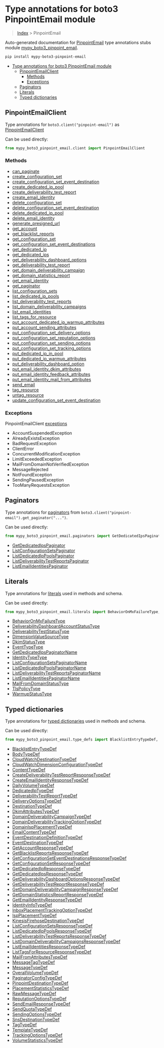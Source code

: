 # Type annotations for boto3 PinpointEmail module

> [Index](..) > PinpointEmail

Auto-generated documentation for
[PinpointEmail](https://boto3.amazonaws.com/v1/documentation/api/1.17.75/reference/services/pinpoint-email.html#PinpointEmail)
type annotations stubs module
[mypy_boto3_pinpoint_email](https://pypi.org/project/mypy-boto3-pinpoint-email/).

```bash
pip install mypy-boto3-pinpoint-email
```

- [Type annotations for boto3 PinpointEmail module](#type-annotations-for-boto3-pinpointemail-module)
  - [PinpointEmailClient](#pinpointemailclient)
    - [Methods](#methods)
    - [Exceptions](#exceptions)
  - [Paginators](#paginators)
  - [Literals](#literals)
  - [Typed dictionaries](#typed-dictionaries)

## PinpointEmailClient

Type annotations for `boto3.client("pinpoint-email")` as
[PinpointEmailClient](./client.md)

Can be used directly:

```python
from mypy_boto3_pinpoint_email.client import PinpointEmailClient
```

### Methods

- [can_paginate](./client.md#can_paginate)
- [create_configuration_set](./client.md#create_configuration_set)
- [create_configuration_set_event_destination](./client.md#create_configuration_set_event_destination)
- [create_dedicated_ip_pool](./client.md#create_dedicated_ip_pool)
- [create_deliverability_test_report](./client.md#create_deliverability_test_report)
- [create_email_identity](./client.md#create_email_identity)
- [delete_configuration_set](./client.md#delete_configuration_set)
- [delete_configuration_set_event_destination](./client.md#delete_configuration_set_event_destination)
- [delete_dedicated_ip_pool](./client.md#delete_dedicated_ip_pool)
- [delete_email_identity](./client.md#delete_email_identity)
- [generate_presigned_url](./client.md#generate_presigned_url)
- [get_account](./client.md#get_account)
- [get_blacklist_reports](./client.md#get_blacklist_reports)
- [get_configuration_set](./client.md#get_configuration_set)
- [get_configuration_set_event_destinations](./client.md#get_configuration_set_event_destinations)
- [get_dedicated_ip](./client.md#get_dedicated_ip)
- [get_dedicated_ips](./client.md#get_dedicated_ips)
- [get_deliverability_dashboard_options](./client.md#get_deliverability_dashboard_options)
- [get_deliverability_test_report](./client.md#get_deliverability_test_report)
- [get_domain_deliverability_campaign](./client.md#get_domain_deliverability_campaign)
- [get_domain_statistics_report](./client.md#get_domain_statistics_report)
- [get_email_identity](./client.md#get_email_identity)
- [get_paginator](./client.md#get_paginator)
- [list_configuration_sets](./client.md#list_configuration_sets)
- [list_dedicated_ip_pools](./client.md#list_dedicated_ip_pools)
- [list_deliverability_test_reports](./client.md#list_deliverability_test_reports)
- [list_domain_deliverability_campaigns](./client.md#list_domain_deliverability_campaigns)
- [list_email_identities](./client.md#list_email_identities)
- [list_tags_for_resource](./client.md#list_tags_for_resource)
- [put_account_dedicated_ip_warmup_attributes](./client.md#put_account_dedicated_ip_warmup_attributes)
- [put_account_sending_attributes](./client.md#put_account_sending_attributes)
- [put_configuration_set_delivery_options](./client.md#put_configuration_set_delivery_options)
- [put_configuration_set_reputation_options](./client.md#put_configuration_set_reputation_options)
- [put_configuration_set_sending_options](./client.md#put_configuration_set_sending_options)
- [put_configuration_set_tracking_options](./client.md#put_configuration_set_tracking_options)
- [put_dedicated_ip_in_pool](./client.md#put_dedicated_ip_in_pool)
- [put_dedicated_ip_warmup_attributes](./client.md#put_dedicated_ip_warmup_attributes)
- [put_deliverability_dashboard_option](./client.md#put_deliverability_dashboard_option)
- [put_email_identity_dkim_attributes](./client.md#put_email_identity_dkim_attributes)
- [put_email_identity_feedback_attributes](./client.md#put_email_identity_feedback_attributes)
- [put_email_identity_mail_from_attributes](./client.md#put_email_identity_mail_from_attributes)
- [send_email](./client.md#send_email)
- [tag_resource](./client.md#tag_resource)
- [untag_resource](./client.md#untag_resource)
- [update_configuration_set_event_destination](./client.md#update_configuration_set_event_destination)

### Exceptions

PinpointEmailClient [exceptions](./client.md#exceptions)

- AccountSuspendedException
- AlreadyExistsException
- BadRequestException
- ClientError
- ConcurrentModificationException
- LimitExceededException
- MailFromDomainNotVerifiedException
- MessageRejected
- NotFoundException
- SendingPausedException
- TooManyRequestsException

## Paginators

Type annotations for [paginators](./paginators.md) from
`boto3.client("pinpoint-email").get_paginator("...")`.

Can be used directly:

```python
from mypy_boto3_pinpoint_email.paginators import GetDedicatedIpsPaginator, ...
```

- [GetDedicatedIpsPaginator](./paginators.md#getdedicatedipspaginator)
- [ListConfigurationSetsPaginator](./paginators.md#listconfigurationsetspaginator)
- [ListDedicatedIpPoolsPaginator](./paginators.md#listdedicatedippoolspaginator)
- [ListDeliverabilityTestReportsPaginator](./paginators.md#listdeliverabilitytestreportspaginator)
- [ListEmailIdentitiesPaginator](./paginators.md#listemailidentitiespaginator)

## Literals

Type annotations for [literals](./literals.md) used in methods and schema.

Can be used directly:

```python
from mypy_boto3_pinpoint_email.literals import BehaviorOnMxFailureType, ...
```

- [BehaviorOnMxFailureType](./literals.md#behavioronmxfailuretype)
- [DeliverabilityDashboardAccountStatusType](./literals.md#deliverabilitydashboardaccountstatustype)
- [DeliverabilityTestStatusType](./literals.md#deliverabilityteststatustype)
- [DimensionValueSourceType](./literals.md#dimensionvaluesourcetype)
- [DkimStatusType](./literals.md#dkimstatustype)
- [EventTypeType](./literals.md#eventtypetype)
- [GetDedicatedIpsPaginatorName](./literals.md#getdedicatedipspaginatorname)
- [IdentityTypeType](./literals.md#identitytypetype)
- [ListConfigurationSetsPaginatorName](./literals.md#listconfigurationsetspaginatorname)
- [ListDedicatedIpPoolsPaginatorName](./literals.md#listdedicatedippoolspaginatorname)
- [ListDeliverabilityTestReportsPaginatorName](./literals.md#listdeliverabilitytestreportspaginatorname)
- [ListEmailIdentitiesPaginatorName](./literals.md#listemailidentitiespaginatorname)
- [MailFromDomainStatusType](./literals.md#mailfromdomainstatustype)
- [TlsPolicyType](./literals.md#tlspolicytype)
- [WarmupStatusType](./literals.md#warmupstatustype)

## Typed dictionaries

Type annotations for [typed dictionaries](./type_defs.md) used in methods and
schema.

Can be used directly:

```python
from mypy_boto3_pinpoint_email.type_defs import BlacklistEntryTypeDef, ...
```

- [BlacklistEntryTypeDef](./type_defs.md#blacklistentrytypedef)
- [BodyTypeDef](./type_defs.md#bodytypedef)
- [CloudWatchDestinationTypeDef](./type_defs.md#cloudwatchdestinationtypedef)
- [CloudWatchDimensionConfigurationTypeDef](./type_defs.md#cloudwatchdimensionconfigurationtypedef)
- [ContentTypeDef](./type_defs.md#contenttypedef)
- [CreateDeliverabilityTestReportResponseTypeDef](./type_defs.md#createdeliverabilitytestreportresponsetypedef)
- [CreateEmailIdentityResponseTypeDef](./type_defs.md#createemailidentityresponsetypedef)
- [DailyVolumeTypeDef](./type_defs.md#dailyvolumetypedef)
- [DedicatedIpTypeDef](./type_defs.md#dedicatediptypedef)
- [DeliverabilityTestReportTypeDef](./type_defs.md#deliverabilitytestreporttypedef)
- [DeliveryOptionsTypeDef](./type_defs.md#deliveryoptionstypedef)
- [DestinationTypeDef](./type_defs.md#destinationtypedef)
- [DkimAttributesTypeDef](./type_defs.md#dkimattributestypedef)
- [DomainDeliverabilityCampaignTypeDef](./type_defs.md#domaindeliverabilitycampaigntypedef)
- [DomainDeliverabilityTrackingOptionTypeDef](./type_defs.md#domaindeliverabilitytrackingoptiontypedef)
- [DomainIspPlacementTypeDef](./type_defs.md#domainispplacementtypedef)
- [EmailContentTypeDef](./type_defs.md#emailcontenttypedef)
- [EventDestinationDefinitionTypeDef](./type_defs.md#eventdestinationdefinitiontypedef)
- [EventDestinationTypeDef](./type_defs.md#eventdestinationtypedef)
- [GetAccountResponseTypeDef](./type_defs.md#getaccountresponsetypedef)
- [GetBlacklistReportsResponseTypeDef](./type_defs.md#getblacklistreportsresponsetypedef)
- [GetConfigurationSetEventDestinationsResponseTypeDef](./type_defs.md#getconfigurationseteventdestinationsresponsetypedef)
- [GetConfigurationSetResponseTypeDef](./type_defs.md#getconfigurationsetresponsetypedef)
- [GetDedicatedIpResponseTypeDef](./type_defs.md#getdedicatedipresponsetypedef)
- [GetDedicatedIpsResponseTypeDef](./type_defs.md#getdedicatedipsresponsetypedef)
- [GetDeliverabilityDashboardOptionsResponseTypeDef](./type_defs.md#getdeliverabilitydashboardoptionsresponsetypedef)
- [GetDeliverabilityTestReportResponseTypeDef](./type_defs.md#getdeliverabilitytestreportresponsetypedef)
- [GetDomainDeliverabilityCampaignResponseTypeDef](./type_defs.md#getdomaindeliverabilitycampaignresponsetypedef)
- [GetDomainStatisticsReportResponseTypeDef](./type_defs.md#getdomainstatisticsreportresponsetypedef)
- [GetEmailIdentityResponseTypeDef](./type_defs.md#getemailidentityresponsetypedef)
- [IdentityInfoTypeDef](./type_defs.md#identityinfotypedef)
- [InboxPlacementTrackingOptionTypeDef](./type_defs.md#inboxplacementtrackingoptiontypedef)
- [IspPlacementTypeDef](./type_defs.md#ispplacementtypedef)
- [KinesisFirehoseDestinationTypeDef](./type_defs.md#kinesisfirehosedestinationtypedef)
- [ListConfigurationSetsResponseTypeDef](./type_defs.md#listconfigurationsetsresponsetypedef)
- [ListDedicatedIpPoolsResponseTypeDef](./type_defs.md#listdedicatedippoolsresponsetypedef)
- [ListDeliverabilityTestReportsResponseTypeDef](./type_defs.md#listdeliverabilitytestreportsresponsetypedef)
- [ListDomainDeliverabilityCampaignsResponseTypeDef](./type_defs.md#listdomaindeliverabilitycampaignsresponsetypedef)
- [ListEmailIdentitiesResponseTypeDef](./type_defs.md#listemailidentitiesresponsetypedef)
- [ListTagsForResourceResponseTypeDef](./type_defs.md#listtagsforresourceresponsetypedef)
- [MailFromAttributesTypeDef](./type_defs.md#mailfromattributestypedef)
- [MessageTagTypeDef](./type_defs.md#messagetagtypedef)
- [MessageTypeDef](./type_defs.md#messagetypedef)
- [OverallVolumeTypeDef](./type_defs.md#overallvolumetypedef)
- [PaginatorConfigTypeDef](./type_defs.md#paginatorconfigtypedef)
- [PinpointDestinationTypeDef](./type_defs.md#pinpointdestinationtypedef)
- [PlacementStatisticsTypeDef](./type_defs.md#placementstatisticstypedef)
- [RawMessageTypeDef](./type_defs.md#rawmessagetypedef)
- [ReputationOptionsTypeDef](./type_defs.md#reputationoptionstypedef)
- [SendEmailResponseTypeDef](./type_defs.md#sendemailresponsetypedef)
- [SendQuotaTypeDef](./type_defs.md#sendquotatypedef)
- [SendingOptionsTypeDef](./type_defs.md#sendingoptionstypedef)
- [SnsDestinationTypeDef](./type_defs.md#snsdestinationtypedef)
- [TagTypeDef](./type_defs.md#tagtypedef)
- [TemplateTypeDef](./type_defs.md#templatetypedef)
- [TrackingOptionsTypeDef](./type_defs.md#trackingoptionstypedef)
- [VolumeStatisticsTypeDef](./type_defs.md#volumestatisticstypedef)
